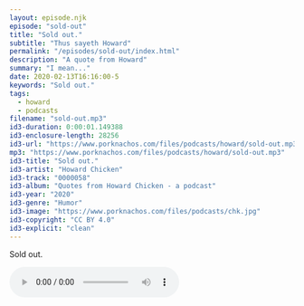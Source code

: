 ```yaml
---
layout: episode.njk
episode: "sold-out"
title: "Sold out."
subtitle: "Thus sayeth Howard"
permalink: "/episodes/sold-out/index.html"
description: "A quote from Howard"
summary: "I mean..."
date: 2020-02-13T16:16:00-5
keywords: "Sold out."
tags:
  - howard
  - podcasts
filename: "sold-out.mp3"
id3-duration: 0:00:01.149388
id3-enclosure-length: 28256
id3-url: "https://www.porknachos.com/files/podcasts/howard/sold-out.mp3"
mp3: "https://www.porknachos.com/files/podcasts/howard/sold-out.mp3"
id3-title: "Sold out."
id3-artist: "Howard Chicken"
id3-track: "0000058"
id3-album: "Quotes from Howard Chicken - a podcast"
id3-year: "2020"
id3-genre: "Humor"
id3-image: "https://www.porknachos.com/files/podcasts/chk.jpg"
id3-copyright: "CC BY 4.0"
id3-explicit: "clean"
---
```

Sold out.

<audio controls>
  <source src="https://www.porknachos.com/files/podcasts/howard/sold-out.mp3">
</audio>
